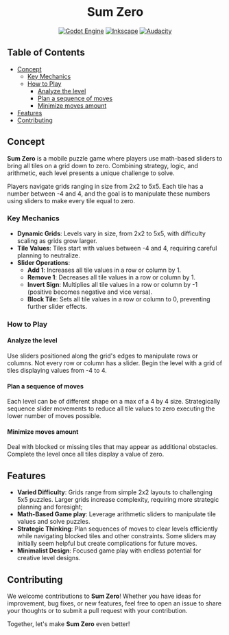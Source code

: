 <div align="center">

# Sum Zero

[![Godot Engine](https://img.shields.io/badge/Godot-%23FFFFFF.svg?style=for-the-badge&logo=godot-engine)](https://godotengine.org/)
[![Inkscape](https://img.shields.io/badge/Inkscape-000000?style=for-the-badge&logo=Inkscape&logoColor=white)](https://inkscape.org/)
[![Audacity](https://img.shields.io/badge/Audacity-0000CC?style=for-the-badge&logo=audacity&logoColor=white)](https://www.audacityteam.org/)

</div>

## Table of Contents
- [Concept](#concept)
  - [Key Mechanics](#key-mechanics)
  - [How to Play](#how-to-play)
    - [Analyze the level](#analyze-the-level)
    - [Plan a sequence of moves](#plan-a-sequence-of-moves)
    - [Minimize moves amount](#minimize-moves-amount)
- [Features](#features)
- [Contributing](#contributing)

## Concept
**Sum Zero** is a mobile puzzle game where players use math-based sliders to bring all tiles on a grid down to zero. Combining strategy, logic, and arithmetic, each level presents a unique challenge to solve.

Players navigate grids ranging in size from 2x2 to 5x5. Each tile has a number between -4 and 4, and the goal is to manipulate these numbers using sliders to make every tile equal to zero.

### Key Mechanics
- **Dynamic Grids**: Levels vary in size, from 2x2 to 5x5, with difficulty scaling as grids grow larger.
- **Tile Values**: Tiles start with values between -4 and 4, requiring careful planning to neutralize.
- **Slider Operations**:
  - **Add 1**: Increases all tile values in a row or column by 1.
  - **Remove 1**: Decreases all tile values in a row or column by 1.
  - **Invert Sign**: Multiplies all tile values in a row or column by -1 (positive becomes negative and vice versa).
  - **Block Tile**: Sets all tile values in a row or column to 0, preventing further slider effects.

### How to Play

#### Analyze the level
Use sliders positioned along the grid's edges to manipulate rows or columns. Not every row or column has a slider. Begin the level with a grid of tiles displaying values from -4 to 4. 

#### Plan a sequence of moves
Each level can be of different shape on a max of a 4 by 4 size. Strategically sequence slider movements to reduce all tile values to zero executing the lower number of moves possible. 

#### Minimize moves amount
Deal with blocked or missing tiles that may appear as additional obstacles. Complete the level once all tiles display a value of zero.

## Features
- **Varied Difficulty**: Grids range from simple 2x2 layouts to challenging 5x5 puzzles. Larger grids increase complexity, requiring more strategic planning and foresight;
- **Math-Based Game play**: Leverage arithmetic sliders to manipulate tile values and solve puzzles.
- **Strategic Thinking**: Plan sequences of moves to clear levels efficiently while navigating blocked tiles and other constraints. Some sliders may initially seem helpful but create complications for future moves.
- **Minimalist Design**: Focused game play with endless potential for creative level designs.

## Contributing
We welcome contributions to **Sum Zero**! Whether you have ideas for improvement, bug fixes, or new features, feel free to open an issue to share your thoughts or to submit a pull request with your contribution.

Together, let's make **Sum Zero** even better!
